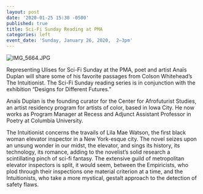 ```yaml
---
layout: post
date: '2020-01-25 15:30 -0500'
published: true
title: Sci-Fi Sunday Reading at PMA
categories: left
event_date: 'Sunday, January 26, 2020,  2–3pm'
---
```

![IMG_5664.JPG]({{site.baseurl}}/assets/img/IMG_5664.JPG)

Representing Ulises for Sci-Fi Sunday at the PMA, poet and artist Anaïs Duplan will share some of his favorite passages from Colson Whitehead’s The Intuitionist. The Sci-Fi Sunday reading series is in conjunction with the exhibition “Designs for Different Futures.”

Anaïs Duplan is the founding curator for the Center for Afrofuturist Studies, an artist residency program for artists of color, based in Iowa City. He now works as Program Manager at Recess and Adjunct Assistant Professor in Poetry at Columbia University.

The Intuitionist concerns the travails of Lila Mae Watson, the first black woman elevator inspector in a New York-esque city. The novel seizes upon an unsung wonder in our midst, the elevator, and sings its history, its technology, its romance, adding to the novelist’s solid research a scintillating pinch of sci-fi fantasy. The extensive guild of metropolitan elevator inspectors is split, it would seem, between the Empiricists, who plod through their inspections one material criterion at a time, and the Intuitionists, who take a more mystical, gestalt approach to the detection of safety flaws.